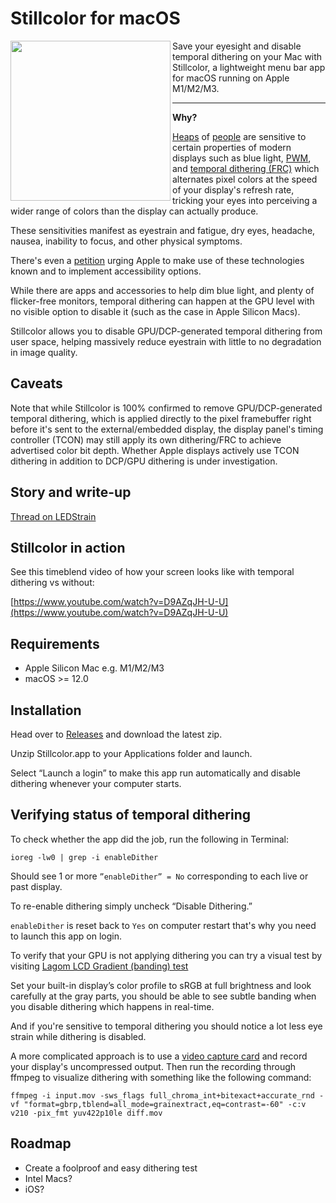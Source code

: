# Stillcolor for macOS
<img src="https://github.com/aiaf/Stillcolor/assets/119462/26f4fe39-44bb-436d-9348-fc5ba9e8dfde" align=left width=256>
Save your eyesight and disable temporal dithering on your Mac with Stillcolor, a lightweight menu bar app for macOS running on Apple M1/M2/M3.  

* * *

  

**Why?**


[Heaps](https://ledstrain.org/) of [people](https://www.reddit.com/r/PWM_Sensitive) are sensitive to certain properties of modern displays such as blue light, [PWM](https://www.notebookcheck.net/Why-Pulse-Width-Modulation-PWM-is-such-a-headache.270240.0.html), and [temporal dithering (FRC)](https://en.wikipedia.org/wiki/Frame_rate_control) which alternates pixel colors at the speed of your display's refresh rate, tricking your eyes into perceiving a wider range of colors than the display can actually produce.

These sensitivities manifest as eyestrain and fatigue, dry eyes, headache, nausea, inability to focus, and other physical symptoms.

There's even a [petition](https://www.change.org/p/apple-add-accessibility-options-to-reduce-eye-strain-and-support-vision-disability-sufferers) urging Apple to make use of these technologies known and to implement accessibility options.

While there are apps and accessories to help dim blue light, and plenty of flicker-free monitors, temporal dithering can happen at the GPU level with no visible option to disable it (such as the case in Apple Silicon Macs).

Stillcolor allows you to disable GPU/DCP-generated temporal dithering from user space, helping massively reduce eyestrain with little to no degradation in image quality.

## Caveats
Note that while Stillcolor is 100% confirmed to remove GPU/DCP-generated temporal dithering, which is applied directly to the pixel framebuffer right before it's sent to the external/embedded display, the display panel's timing controller (TCON) may still apply its own dithering/FRC to achieve advertised color bit depth. Whether Apple displays actively use TCON dithering in addition to DCP/GPU dithering is under investigation.


## Story and write-up
[Thread on LEDStrain](https://ledstrain.org/d/2686-i-disabled-dithering-on-apple-silicon-introducing-stillcolor-macos-m1m2m3/)

## Stillcolor in action
See this timeblend video of how your screen looks like with temporal dithering vs without:

[https://www.youtube.com/watch?v=D9AZqJH-U-U](https://www.youtube.com/watch?v=D9AZqJH-U-U) 

## Requirements
- Apple Silicon Mac e.g. M1/M2/M3
- macOS >= 12.0

## Installation
Head over to [Releases](https://github.com/aiaf/Stillcolor/releases) and download the latest zip.

Unzip Stillcolor.app to your Applications folder and launch.

Select “Launch a login” to make this app run automatically and disable dithering whenever your computer starts.

## Verifying status of temporal dithering

To check whether the app did the job, run the following in Terminal:

`ioreg -lw0 | grep -i enableDither`

Should see 1 or more `”enableDither” = No` corresponding to each live or past display.

To re-enable dithering simply uncheck “Disable Dithering.”

`enableDither` is reset back to `Yes` on computer restart that's why you need to launch this app on login.

To verify that your GPU is not applying dithering you can try a visual test by visiting [Lagom LCD Gradient (banding) test](http://www.lagom.nl/lcd-test/gradient.php) 

Set your built-in display’s color profile to sRGB at full brightness and look carefully at the gray parts, you should be able to see subtle banding when you disable dithering which happens in real-time.

And if you're sensitive to temporal dithering you should notice a lot less eye strain while dithering is disabled.

A more complicated approach is to use a [video capture card](https://www.blackmagicdesign.com/products/ultrastudio/techspecs/W-DLUS-12) and record your display's uncompressed output. Then run the recording through ffmpeg to visualize dithering with something like the following command: 

`ffmpeg -i input.mov -sws_flags full_chroma_int+bitexact+accurate_rnd -vf "format=gbrp,tblend=all_mode=grainextract,eq=contrast=-60" -c:v v210 -pix_fmt yuv422p10le diff.mov`
## Roadmap
- Create a foolproof and easy dithering test
- Intel Macs?
- iOS?





